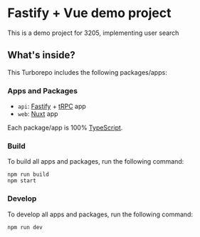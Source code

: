 # Fastify + Vue demo project

This is a demo project for 3205, implementing user search

## What's inside?

This Turborepo includes the following packages/apps:

### Apps and Packages

- `api`: [Fastify](https://fastify.dev/) + [tRPC](https://trpc.io/) app
- `web`: [Nuxt](https://nuxt.com/) app

Each package/app is 100% [TypeScript](https://www.typescriptlang.org/).

### Build

To build all apps and packages, run the following command:

```
npm run build
npm start
```

### Develop

To develop all apps and packages, run the following command:

```
npm run dev
```
